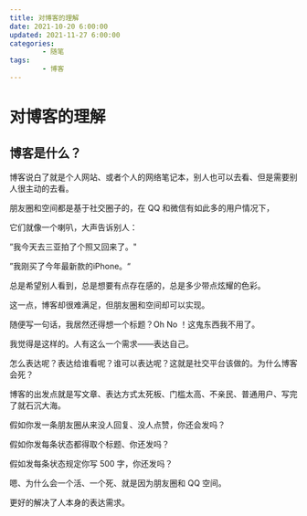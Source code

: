 ```yaml
---
title: 对博客的理解
date: 2021-10-20 6:00:00
updated: 2021-11-27 6:00:00
categories:
        - 随笔
tags:
        - 博客
---
```


# 对博客的理解

## 博客是什么？

博客说白了就是个人网站、或者个人的网络笔记本，别人也可以去看、但是需要别人很主动的去看。

朋友圈和空间都是基于社交圈子的，在 QQ 和微信有如此多的用户情况下，

它们就像一个喇叭，大声告诉别人：

”我今天去三亚拍了个照又回来了。"

”我刚买了今年最新款的iPhone。“

总是希望别人看到，总是想要有点存在感的，总是多少带点炫耀的色彩。

这一点，博客却很难满足，但朋友圈和空间却可以实现。

随便写一句话，我居然还得想一个标题？Oh No ！这鬼东西我不用了。

我觉得是这样的。人有这么一个需求——表达自己。

怎么表达呢？表达给谁看呢？谁可以表达呢？这就是社交平台该做的。为什么博客会死？

博客的出发点就是写文章、表达方式太死板、门槛太高、不亲民、普通用户、写完了就石沉大海。

假如你发一条朋友圈从来没人回复、没人点赞，你还会发吗？

假如你发每条状态都得取个标题、你还发吗？

假如发每条状态规定你写 500 字，你还发吗？

嗯、为什么会一个活、一个死、就是因为朋友圈和 QQ 空间。

更好的解决了人本身的表达需求。
